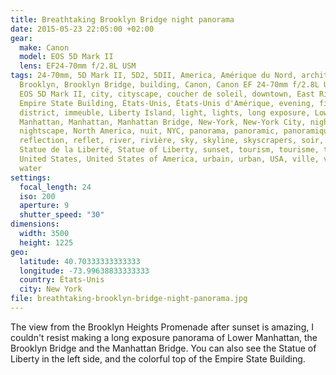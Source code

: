 ```yaml
---
title: Breathtaking Brooklyn Bridge night panorama
date: 2015-05-23 22:05:00 +02:00
gear:
  make: Canon
  model: EOS 5D Mark II
  lens: EF24-70mm f/2.8L USM
tags: 24-70mm, 5D Mark II, 5D2, 5DII, America, Amérique du Nord, architecture,
  Brooklyn, Brooklyn Bridge, building, Canon, Canon EF 24-70mm f/2.8L USM, Canon
  EOS 5D Mark II, city, cityscape, coucher de soleil, downtown, East River, eau,
  Empire State Building, États-Unis, États-Unis d'Amérique, evening, financial
  district, immeuble, Liberty Island, light, lights, long exposure, Lower
  Manhattan, Manhattan, Manhattan Bridge, New-York, New-York City, night,
  nightscape, North America, nuit, NYC, panorama, panoramic, panoramique,
  reflection, reflet, river, rivière, sky, skyline, skyscrapers, soir, soleil,
  Statue de la Liberté, Statue of Liberty, sunset, tourism, tourisme, travel,
  United States, United States of America, urbain, urban, USA, ville, voyage,
  water
settings:
  focal_length: 24
  iso: 200
  aperture: 9
  shutter_speed: "30"
dimensions:
  width: 3500
  height: 1225
geo:
  latitude: 40.70333333333333
  longitude: -73.99638833333333
  country: États-Unis
  city: New York
file: breathtaking-brooklyn-bridge-night-panorama.jpg
---
```


The view from the Brooklyn Heights Promenade after sunset is amazing, I couldn't resist making a long exposure panorama of Lower Manhattan, the Brooklyn Bridge and the Manhattan Bridge. You can also see the Statue of Liberty in the left side, and the colorful top of the Empire State Building.
